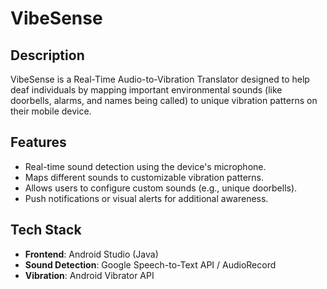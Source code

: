 # VibeSense

## Description
VibeSense is a Real-Time Audio-to-Vibration Translator designed to help deaf individuals by mapping important environmental sounds (like doorbells, alarms, and names being called) to unique vibration patterns on their mobile device.

## Features
- Real-time sound detection using the device's microphone.
- Maps different sounds to customizable vibration patterns.
- Allows users to configure custom sounds (e.g., unique doorbells).
- Push notifications or visual alerts for additional awareness.

## Tech Stack
- **Frontend**: Android Studio (Java)
- **Sound Detection**: Google Speech-to-Text API / AudioRecord
- **Vibration**: Android Vibrator API